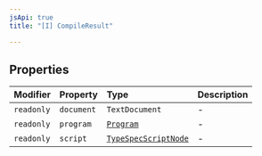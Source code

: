 ```yaml
---
jsApi: true
title: "[I] CompileResult"

---
```

## Properties

| Modifier | Property | Type | Description |
| :------ | :------ | :------ | :------ |
| `readonly` | `document` | `TextDocument` | - |
| `readonly` | `program` | [`Program`](Program.md) | - |
| `readonly` | `script` | [`TypeSpecScriptNode`](TypeSpecScriptNode.md) | - |
